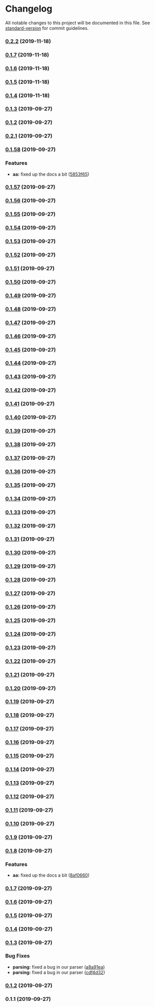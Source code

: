 # Changelog

All notable changes to this project will be documented in this file. See [standard-version](https://github.com/conventional-changelog/standard-version) for commit guidelines.

### [0.2.2](https://github.com/hwxy/react/compare/v0.2.1...v0.2.2) (2019-11-18)

### [0.1.7](https://github.com/hwxy/react/compare/v0.2.1...v0.1.7) (2019-11-18)

### [0.1.6](https://github.com/hwxy/react/compare/v0.2.1...v0.1.6) (2019-11-18)

### [0.1.5](https://github.com/hwxy/react/compare/v0.2.1...v0.1.5) (2019-11-18)

### [0.1.4](https://github.com/hwxy/react/compare/v0.2.1...v0.1.4) (2019-11-18)

### [0.1.3](https://github.com/hwxy/react/compare/v0.2.1...v0.1.3) (2019-09-27)

### [0.1.2](https://github.com/hwxy/react/compare/v0.2.1...v0.1.2) (2019-09-27)

### [0.2.1](https://github.com/hwxy/react/compare/v0.1.58...v0.2.1) (2019-09-27)

### [0.1.58](https://github.com/hwxy/react/compare/v0.1.57...v0.1.58) (2019-09-27)


### Features

* **aa:** fixed up the docs a bit ([5853f65](https://github.com/hwxy/react/commit/5853f65))

### [0.1.57](https://github.com/hwxy/react/compare/v0.1.56...v0.1.57) (2019-09-27)

### [0.1.56](https://github.com/hwxy/react/compare/v0.1.55...v0.1.56) (2019-09-27)

### [0.1.55](https://github.com/hwxy/react/compare/v0.1.54...v0.1.55) (2019-09-27)

### [0.1.54](https://github.com/hwxy/react/compare/v0.1.53...v0.1.54) (2019-09-27)

### [0.1.53](https://github.com/hwxy/react/compare/v0.1.52...v0.1.53) (2019-09-27)

### [0.1.52](https://github.com/hwxy/react/compare/v0.1.51...v0.1.52) (2019-09-27)

### [0.1.51](https://github.com/hwxy/react/compare/v0.1.50...v0.1.51) (2019-09-27)

### [0.1.50](https://github.com/hwxy/react/compare/v0.1.49...v0.1.50) (2019-09-27)

### [0.1.49](https://github.com/hwxy/react/compare/v0.1.48...v0.1.49) (2019-09-27)

### [0.1.48](https://github.com/hwxy/react/compare/v0.1.47...v0.1.48) (2019-09-27)

### [0.1.47](https://github.com/hwxy/react/compare/v0.1.46...v0.1.47) (2019-09-27)

### [0.1.46](https://github.com/hwxy/react/compare/v0.1.45...v0.1.46) (2019-09-27)

### [0.1.45](https://github.com/hwxy/react/compare/v0.1.44...v0.1.45) (2019-09-27)

### [0.1.44](https://github.com/hwxy/react/compare/v0.1.43...v0.1.44) (2019-09-27)

### [0.1.43](https://github.com/hwxy/react/compare/v0.1.42...v0.1.43) (2019-09-27)

### [0.1.42](https://github.com/hwxy/react/compare/v0.1.41...v0.1.42) (2019-09-27)

### [0.1.41](https://github.com/hwxy/react/compare/v0.1.40...v0.1.41) (2019-09-27)

### [0.1.40](https://github.com/hwxy/react/compare/v0.1.39...v0.1.40) (2019-09-27)

### [0.1.39](https://github.com/hwxy/react/compare/v0.1.38...v0.1.39) (2019-09-27)

### [0.1.38](https://github.com/hwxy/react/compare/v0.1.37...v0.1.38) (2019-09-27)

### [0.1.37](https://github.com/hwxy/react/compare/v0.1.36...v0.1.37) (2019-09-27)

### [0.1.36](https://github.com/hwxy/react/compare/v0.1.35...v0.1.36) (2019-09-27)

### [0.1.35](https://github.com/hwxy/react/compare/v0.1.34...v0.1.35) (2019-09-27)

### [0.1.34](https://github.com/hwxy/react/compare/v0.1.33...v0.1.34) (2019-09-27)

### [0.1.33](https://github.com/hwxy/react/compare/v0.1.32...v0.1.33) (2019-09-27)

### [0.1.32](https://github.com/hwxy/react/compare/v0.1.31...v0.1.32) (2019-09-27)

### [0.1.31](https://github.com/hwxy/react/compare/v0.1.30...v0.1.31) (2019-09-27)

### [0.1.30](https://github.com/hwxy/react/compare/v0.1.29...v0.1.30) (2019-09-27)

### [0.1.29](https://github.com/hwxy/react/compare/v0.1.28...v0.1.29) (2019-09-27)

### [0.1.28](https://github.com/hwxy/react/compare/v0.1.27...v0.1.28) (2019-09-27)

### [0.1.27](https://github.com/hwxy/react/compare/v0.1.26...v0.1.27) (2019-09-27)

### [0.1.26](https://github.com/hwxy/react/compare/v0.1.25...v0.1.26) (2019-09-27)

### [0.1.25](https://github.com/hwxy/react/compare/v0.1.24...v0.1.25) (2019-09-27)

### [0.1.24](https://github.com/hwxy/react/compare/v0.1.23...v0.1.24) (2019-09-27)

### [0.1.23](https://github.com/hwxy/react/compare/v0.1.22...v0.1.23) (2019-09-27)

### [0.1.22](https://github.com/hwxy/react/compare/v0.1.21...v0.1.22) (2019-09-27)

### [0.1.21](https://github.com/hwxy/react/compare/v0.1.20...v0.1.21) (2019-09-27)

### [0.1.20](https://github.com/hwxy/react/compare/v0.1.19...v0.1.20) (2019-09-27)

### [0.1.19](https://github.com/hwxy/react/compare/v0.1.18...v0.1.19) (2019-09-27)

### [0.1.18](https://github.com/hwxy/react/compare/v0.1.17...v0.1.18) (2019-09-27)

### [0.1.17](https://github.com/hwxy/react/compare/v0.1.16...v0.1.17) (2019-09-27)

### [0.1.16](https://github.com/hwxy/react/compare/v0.1.15...v0.1.16) (2019-09-27)

### [0.1.15](https://github.com/hwxy/react/compare/v0.1.14...v0.1.15) (2019-09-27)

### [0.1.14](https://github.com/hwxy/react/compare/v0.1.13...v0.1.14) (2019-09-27)

### [0.1.13](https://github.com/hwxy/react/compare/v0.1.12...v0.1.13) (2019-09-27)

### [0.1.12](https://github.com/hwxy/react/compare/v0.1.11...v0.1.12) (2019-09-27)

### [0.1.11](https://github.com/hwxy/react/compare/v0.1.10...v0.1.11) (2019-09-27)

### [0.1.10](https://github.com/hwxy/react/compare/v0.1.9...v0.1.10) (2019-09-27)

### [0.1.9](https://github.com/hwxy/react/compare/v0.1.8...v0.1.9) (2019-09-27)

### [0.1.8](https://github.com/hwxy/react/compare/v0.1.7...v0.1.8) (2019-09-27)


### Features

* **aa:** fixed up the docs a bit ([8af0660](https://github.com/hwxy/react/commit/8af0660))

### [0.1.7](https://github.com/hwxy/react/compare/v0.1.6...v0.1.7) (2019-09-27)

### [0.1.6](https://github.com/hwxy/react/compare/v0.1.5...v0.1.6) (2019-09-27)

### [0.1.5](https://github.com/hwxy/react/compare/v0.1.4...v0.1.5) (2019-09-27)

### [0.1.4](https://github.com/hwxy/react/compare/v0.1.3...v0.1.4) (2019-09-27)

### [0.1.3](https://github.com/hwxy/react/compare/v0.1.2...v0.1.3) (2019-09-27)

    
### Bug Fixes

* **parsing:** fixed a bug in our parser ([a8a91ea](https://github.com/hwxy/react/commit/a8a91ea))
* **parsing:** fixed a bug in our parser ([cdf4d32](https://github.com/hwxy/react/commit/cdf4d32))

### [0.1.2](https://github.com/hwxy/react/compare/v0.1.1...v0.1.2) (2019-09-27)

### 0.1.1 (2019-09-27)
